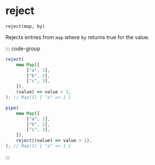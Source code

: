 # reject

`reject(map, by)`

Rejects entries from `map` where `by` returns true for the value.

::: code-group

```ts [data-first]
reject(
    new Map([
        ["a", 1],
        ["b", 2],
        ["c", 3],
    ]),
    (value) => value > 1,
); // Map(1) { "a" => 1 }
```

```ts [data-last]
pipe(
    new Map([
        ["a", 1],
        ["b", 2],
        ["c", 3],
    ]),
    reject((value) => value > 1),
); // Map(1) { "a" => 1 }
```

:::

